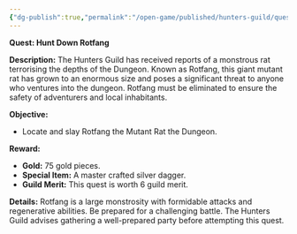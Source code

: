 ```yaml
---
{"dg-publish":true,"permalink":"/open-game/published/hunters-guild/quests/notice-board/slay-rotfang/"}
---
```


**Quest: Hunt Down Rotfang**

**Description:** The Hunters Guild has received reports of a monstrous rat terrorising the depths of the Dungeon. Known as Rotfang, this giant mutant rat has grown to an enormous size and poses a significant threat to anyone who ventures into the dungeon. Rotfang must be eliminated to ensure the safety of adventurers and local inhabitants.

**Objective:** 
- Locate and slay Rotfang the Mutant Rat the Dungeon.

**Reward:**
- **Gold:** 75 gold pieces.
- **Special Item:** A master crafted silver dagger.
- **Guild Merit:** This quest is worth 6 guild merit.

**Details:** Rotfang is a large monstrosity with formidable attacks and regenerative abilities. Be prepared for a challenging battle. The Hunters Guild advises gathering a well-prepared party before attempting this quest.
